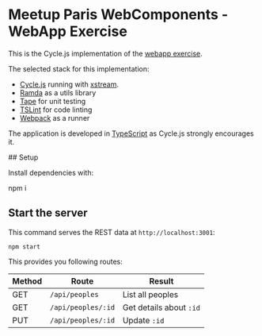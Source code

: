 # Meetup Paris WebComponents - WebApp Exercise

This is the Cycle.js implementation of the [webapp exercise](https://github.com/pariswebcomps/webapp-exercise).

The selected stack for this implementation:

- [Cycle.js](https://github.com/cyclejs/cyclejs) running with [xstream](http://staltz.com/xstream/).
- [Ramda](http://ramdajs.com/) as a utils library
- [Tape](https://github.com/substack/tape) for unit testing
- [TSLint](http://palantir.github.io/tslint/) for code linting
- [Webpack](https://webpack.github.io/docs/) as a runner

The application is developed in [TypeScript](https://www.typescriptlang.org/) as Cycle.js strongly encourages it.

## Setup

Install dependencies with:

   npm i

## Start the server

This command serves the REST data at `http://localhost:3001`:

    npm start

This provides you following routes:

Method | Route              | Result
------ | ------------------ | ------
GET    | `/api/peoples`     | List all peoples
GET    | `/api/peoples/:id` | Get details about `:id`
PUT    | `/api/peoples/:id` | Update `:id`
